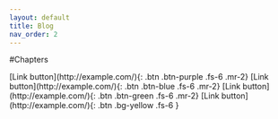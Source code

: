 ```yaml
---
layout: default
title: Blog
nav_order: 2
---
```


#Chapters

<div class="code-example" markdown="1">
[Link button](http://example.com/){: .btn .btn-purple .fs-6 .mr-2}
[Link button](http://example.com/){: .btn .btn-blue .fs-6 .mr-2}
[Link button](http://example.com/){: .btn .btn-green .fs-6 .mr-2}
[Link button](http://example.com/){: .btn .bg-yellow .fs-6 }
</div>


